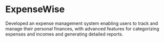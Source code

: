 # ExpenseWise
Developed an expense management system enabling users to track and manage their personal finances, with advanced features for categorizing expenses and incomes and generating detailed reports.
